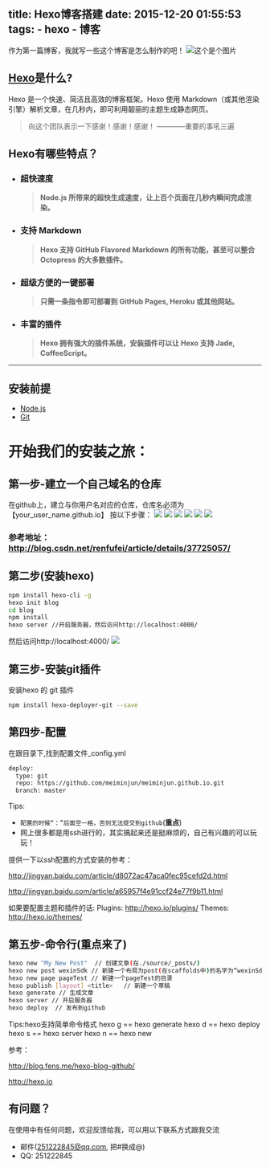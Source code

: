 title: Hexo博客搭建
date: 2015-12-20 01:55:53
tags:
	- hexo
	- 博客
---
作为第一篇博客，我就写一些这个博客是怎么制作的吧！
![这个是个图片](/images/blogImg/hexo-github.png)
## [Hexo](https://hexo.io/)是什么?
Hexo 是一个快速、简洁且高效的博客框架。Hexo 使用 Markdown（或其他渲染引擎）解析文章，在几秒内，即可利用靓丽的主题生成静态网页。
>向这个团队表示一下感谢！感谢！感谢！    ————重要的事吼三遍

## Hexo有哪些特点？

* ### 超快速度
    > **Node.js 所带来的超快生成速度，让上百个页面在几秒内瞬间完成渲染。**

* ### 支持 Markdown
	> **Hexo 支持 GitHub Flavored Markdown 的所有功能，甚至可以整合 Octopress 的大多数插件。**

* ### 超级方便的一键部署
	> **只需一条指令即可部署到 GitHub Pages, Heroku 或其他网站。**

* ### 丰富的插件
	> **Hexo 拥有强大的插件系统，安装插件可以让 Hexo 支持 Jade, CoffeeScript。**
---

<!-- more -->

## 安装前提
* [Node.js](https://nodejs.org/)
* [Git](http://git-scm.com/downloads)

# 开始我们的安装之旅：
## 第一步-建立一个自己域名的仓库

在github上，建立与你用户名对应的仓库，仓库名必须为【your_user_name.github.io】
按以下步骤：
![](/images/blogImg/github1.png)
![](/images/blogImg/github2.png)
![](/images/blogImg/github3.png)
![](/images/blogImg/github4.png)
![](/images/blogImg/github5.png)
![](/images/blogImg/github6.png)

### 参考地址：http://blog.csdn.net/renfufei/article/details/37725057/
## 第二步(安装hexo)

``` bash
npm install hexo-cli -g 
hexo init blog
cd blog
npm install
hexo server //开启服务器，然后访问http://localhost:4000/
```

然后访问http://localhost:4000/
![](http://blog.fens.me/wp-content/uploads/2014/05/hexo-web.png)
## 第三步-安装git插件
安装hexo 的 git 插件
``` bash
npm install hexo-deployer-git --save
```
## 第四步-配置
在跟目录下,找到配置文件_config.yml
``` bash
deploy:
  type: git
  repo: https://github.com/meiminjun/meiminjun.github.io.git
  branch: master
```
Tips:
* `配置的时候“：”后面空一格，否则无法提交到github`(**重点**)
* 网上很多都是用ssh进行的，其实搞起来还是挺麻烦的，自己有兴趣的可以玩玩！

提供一下以ssh配置的方式安装的参考：

http://jingyan.baidu.com/article/d8072ac47aca0fec95cefd2d.html

http://jingyan.baidu.com/article/a65957f4e91ccf24e77f9b11.html

如果要配置主题和插件的话:
Plugins: http://hexo.io/plugins/
Themes: http://hexo.io/themes/


## 第五步-命令行(重点来了)

``` bash
hexo new "My New Post"	// 创建文章(在./source/_posts/)
hexo new post wexinSdk // 新建一个布局为post(在scaffolds中)的名字为“wexinSdk”的文章
hexo new page pageTest // 新建一个pageTest的目录
hexo publish [layout] <title>   // 新建一个草稿
hexo generate // 生成文章
hexo server // 开启服务器 
hexo deploy  // 发布到github
```
Tips:hexo支持简单命令格式
hexo g == hexo generate
hexo d == hexo deploy
hexo s == hexo server
hexo n == hexo new

参考：

http://blog.fens.me/hexo-blog-github/

http://hexo.io


## 有问题？
在使用中有任何问题，欢迎反馈给我，可以用以下联系方式跟我交流
* 邮件(251222845@qq.com, 把#换成@)
* QQ: 251222845